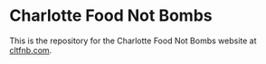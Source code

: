 # Charlotte Food Not Bombs
This is the repository for the Charlotte Food Not Bombs website at [cltfnb.com](cltfnb.com).